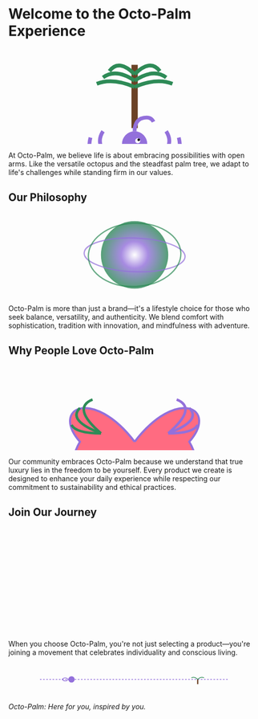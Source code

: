 # Welcome to the Octo-Palm Experience

<svg viewBox="0 0 800 300" xmlns="http://www.w3.org/2000/svg">
  <!-- Stylized Palm Tree -->
  <path d="M400 50 L400 250" stroke="#6b4226" stroke-width="20" />
  <path d="M400 80 Q350 30 320 70" stroke="#2e8b57" stroke-width="12" fill="none" />
  <path d="M400 80 Q450 30 480 70" stroke="#2e8b57" stroke-width="12" fill="none" />
  <path d="M400 100 Q340 60 300 90" stroke="#2e8b57" stroke-width="12" fill="none" />
  <path d="M400 100 Q460 60 500 90" stroke="#2e8b57" stroke-width="12" fill="none" />
  <path d="M400 120 Q330 90 280 110" stroke="#2e8b57" stroke-width="12" fill="none" />
  <path d="M400 120 Q470 90 520 110" stroke="#2e8b57" stroke-width="12" fill="none" />
  
  <!-- Stylized Octopus -->
  <circle cx="400" cy="300" r="40" fill="#9370db" />
  <circle cx="410" cy="290" r="8" fill="white" />
  <circle cx="413" cy="287" r="4" fill="black" />
  
  <!-- Tentacles -->
  <path d="M370 320 Q320 350 300 320 Q280 290 300 260" stroke="#9370db" stroke-width="12" fill="none" />
  <path d="M360 330 Q290 380 270 350 Q250 320 260 280" stroke="#9370db" stroke-width="12" fill="none" />
  <path d="M380 340 Q350 400 330 420 Q310 430 290 410" stroke="#9370db" stroke-width="12" fill="none" />
  <path d="M400 340 Q410 400 400 440 Q390 480 400 500" stroke="#9370db" stroke-width="12" fill="none" />
  <path d="M420 340 Q450 400 470 420 Q490 430 510 410" stroke="#9370db" stroke-width="12" fill="none" />
  <path d="M440 330 Q510 380 530 350 Q550 320 540 280" stroke="#9370db" stroke-width="12" fill="none" />
  <path d="M430 320 Q480 350 500 320 Q520 290 500 260" stroke="#9370db" stroke-width="12" fill="none" />
  <path d="M400 260 Q400 230 420 220 Q450 210 460 230" stroke="#9370db" stroke-width="12" fill="none" />
</svg>

At Octo-Palm, we believe life is about embracing possibilities with open arms. Like the versatile octopus and the steadfast palm tree, we adapt to life's challenges while standing firm in our values.

## Our Philosophy

<svg viewBox="0 0 600 200" xmlns="http://www.w3.org/2000/svg">
  <!-- Glowing orb with gradient effect -->
  <defs>
    <radialGradient id="sphereGradient" cx="50%" cy="50%" r="50%" fx="50%" fy="50%">
      <stop offset="0%" stop-color="#ffffff" />
      <stop offset="40%" stop-color="#9370db" />
      <stop offset="100%" stop-color="#2e8b57" />
    </radialGradient>
  </defs>
  
  <!-- Glowing sphere -->
  <circle cx="300" cy="100" r="80" fill="url(#sphereGradient)">
    <animate attributeName="opacity" values="0.8;1;0.8" dur="4s" repeatCount="indefinite" />
  </circle>
  
  <!-- Abstract rings suggesting balance -->
  <ellipse cx="300" cy="100" rx="120" ry="40" fill="none" stroke="#9370db" stroke-width="3" opacity="0.7">
    <animateTransform attributeName="transform" type="rotate" from="0 300 100" to="360 300 100" dur="15s" repeatCount="indefinite" />
  </ellipse>
  
  <ellipse cx="300" cy="100" rx="110" ry="75" fill="none" stroke="#2e8b57" stroke-width="3" opacity="0.7">
    <animateTransform attributeName="transform" type="rotate" from="0 300 100" to="-360 300 100" dur="12s" repeatCount="indefinite" />
  </ellipse>
</svg>

Octo-Palm is more than just a brand—it's a lifestyle choice for those who seek balance, versatility, and authenticity. We blend comfort with sophistication, tradition with innovation, and mindfulness with adventure.

## Why People Love Octo-Palm

<svg viewBox="0 0 600 200" xmlns="http://www.w3.org/2000/svg">
  <!-- Stylized heart combining octopus and palm elements -->
  <path d="M300 180 
           C200 50, 100 100, 170 180 
           C100 300, 300 350, 300 250 
           C300 350, 500 300, 430 180 
           C500 100, 400 50, 300 180" 
        fill="#ff6b81" stroke="#9370db" stroke-width="5" />
  
  <!-- Palm leaf motif on left -->
  <path d="M220 160 Q150 100 200 80" stroke="#2e8b57" stroke-width="6" fill="none" />
  <path d="M220 160 Q140 130 170 100" stroke="#2e8b57" stroke-width="6" fill="none" />
  <path d="M220 160 Q160 160 150 140" stroke="#2e8b57" stroke-width="6" fill="none" />
  
  <!-- Octopus tentacle motif on right -->
  <path d="M380 160 Q450 100 400 80" stroke="#9370db" stroke-width="6" fill="none" />
  <path d="M380 160 Q460 130 430 100" stroke="#9370db" stroke-width="6" fill="none" />
  <path d="M380 160 Q440 160 450 140" stroke="#9370db" stroke-width="6" fill="none" />
</svg>

Our community embraces Octo-Palm because we understand that true luxury lies in the freedom to be yourself. Every product we create is designed to enhance your daily experience while respecting our commitment to sustainability and ethical practices.

## Join Our Journey

<svg viewBox="0 0 600 250" xmlns="http://www.w3.org/2000/svg">
  <!-- Stylized path representing a journey -->
  <defs>
    <linearGradient id="pathGradient" x1="0%" y1="0%" x2="100%" y2="0%">
      <stop offset="0%" stop-color="#2e8b57" />
      <stop offset="100%" stop-color="#9370db" />
    </linearGradient>
  </defs>
  
  <!-- Winding path -->
  <path d="M50 125 C150 50, 250 200, 350 75 C450 0, 550 175, 550 125" 
        fill="none" stroke="url(#pathGradient)" stroke-width="10" stroke-linecap="round" />
  
  <!-- Stylized palm tree -->
  <path d="M150 200 L150 150" stroke="#6b4226" stroke-width="8" />
  <path d="M150 150 Q130 130 110 140" stroke="#2e8b57" stroke-width="4" fill="none" />
  <path d="M150 150 Q170 130 190 140" stroke="#2e8b57" stroke-width="4" fill="none" />
  
  <!-- Stylized octopus -->
  <circle cx="450" cy="200" r="15" fill="#9370db" />
  <path d="M440 210 Q420 230 430 250" stroke="#9370db" stroke-width="4" fill="none" />
  <path d="M450 215 Q450 240 460 250" stroke="#9370db" stroke-width="4" fill="none" />
  <path d="M460 210 Q480 230 490 220" stroke="#9370db" stroke-width="4" fill="none" />
  
  <!-- People silhouettes -->
  <circle cx="250" cy="200" r="10" fill="#555555" />
  <path d="M250 210 L250 230" stroke="#555555" stroke-width="6" />
  <path d="M250 215 L235 225" stroke="#555555" stroke-width="4" />
  <path d="M250 215 L265 225" stroke="#555555" stroke-width="4" />
  <path d="M250 230 L240 250" stroke="#555555" stroke-width="4" />
  <path d="M250 230 L260 250" stroke="#555555" stroke-width="4" />
  
  <circle cx="350" cy="200" r="10" fill="#555555" />
  <path d="M350 210 L350 230" stroke="#555555" stroke-width="6" />
  <path d="M350 215 L335 225" stroke="#555555" stroke-width="4" />
  <path d="M350 215 L365 225" stroke="#555555" stroke-width="4" />
  <path d="M350 230 L340 250" stroke="#555555" stroke-width="4" />
  <path d="M350 230 L360 250" stroke="#555555" stroke-width="4" />
</svg>

When you choose Octo-Palm, you're not just selecting a product—you're joining a movement that celebrates individuality and conscious living.

<svg viewBox="0 0 800 100" xmlns="http://www.w3.org/2000/svg">
  <!-- Decorative line -->
  <line x1="100" y1="50" x2="700" y2="50" stroke="#9370db" stroke-width="2" stroke-dasharray="5,5" />
  
  <!-- Octopus element -->
  <circle cx="200" cy="50" r="10" fill="#9370db" />
  <path d="M190 50 Q180 40 170 50" stroke="#9370db" stroke-width="2" fill="none" />
  <path d="M190 50 Q180 60 170 50" stroke="#9370db" stroke-width="2" fill="none" />
  
  <!-- Palm element -->
  <path d="M600 50 L600 65" stroke="#6b4226" stroke-width="4" />
  <path d="M600 50 Q590 40 580 45" stroke="#2e8b57" stroke-width="2" fill="none" />
  <path d="M600 50 Q610 40 620 45" stroke="#2e8b57" stroke-width="2" fill="none" />
</svg>

*Octo-Palm: Here for you, inspired by you.*

